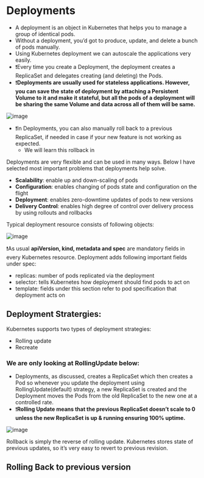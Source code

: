 # Deployments

- A deployment is an object in Kubernetes that helps you to manage a group of identical pods.
- Without a deployment, you’d got to produce, update, and delete a bunch of pods manually.
- Using Kubernetes deployment we can autoscale the applications very easily.
- ❗Every time you create a Deployment, the deployment creates a ReplicaSet and delegates creating (and deleting) the Pods.
- ❗**Deployments are usually used for stateless applications. However, you can save the state of deployment by attaching a Persistent Volume to it and make it stateful, 
  but all the pods of a deployment will be sharing the same Volume and data across all of them will be same.**
  
![image](https://user-images.githubusercontent.com/33947539/141157600-57c6f1d8-4045-4243-bb3a-04855fa46436.png)

- ❗In Deployments, you can also manually roll back to a previous ReplicaSet, if needed in case if your new feature is not working as expected.
   - We will learn this rollback in 

Deployments are very flexible and can be used in many ways. Below I have selected most important problems that deployments help solve.
- **Scalability**: enable up and down-scaling of pods
- **Configuration**: enables changing of pods state and configuration on the flight
- **Deployment**: enables zero-downtime updates of pods to new versions
- **Delivery Control**: enables high degree of control over delivery process by using rollouts and rollbacks

Typical deployment resource consists of following objects:

![image](https://user-images.githubusercontent.com/33947539/141118126-148d24cd-8d5f-4755-ba61-8c82a5be9eac.png)

❗As usual **apiVersion, kind, metadata and spec** are mandatory fields in every Kubernetes resource. 
Deployment adds following important fields under spec:
- replicas: number of pods replicated via the deployment
- selector: tells Kubernetes how deployment should find pods to act on
- template: fields under this section refer to pod specification that deployment acts on

## Deployment Stratergies:
Kubernetes supports two types of deployment strategies:
- Rolling update
- Recreate

### We are only looking at RollingUpdate below:
- Deployments, as discussed, creates a ReplicaSet which then creates a Pod so whenever you update the deployment using RollingUpdate(default) strategy, 
  a new ReplicaSet is created and the Deployment moves the Pods from the old ReplicaSet to the new one at a controlled rate. 
- ❗**Rolling Update means that the previous ReplicaSet doesn’t scale to 0 unless the new ReplicaSet is up & running ensuring 100% uptime.**

![image](https://user-images.githubusercontent.com/33947539/141145533-f55c0b1a-a4ef-4e2c-900d-d0533418cfb5.png)

Rollback is simply the reverse of rolling update. Kubernetes stores state of previous updates, so it’s very easy to revert to previous revision.

## Rolling Back to previous version


